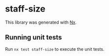 # staff-size

This library was generated with [Nx](https://nx.dev).

## Running unit tests

Run `nx test staff-size` to execute the unit tests.
